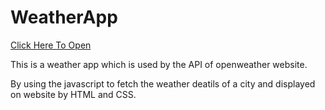 # WeatherApp

<a href="">Click Here To Open</a>

This is a weather app which is used by the API of openweather website.

By using the javascript to fetch the weather deatils of a city and displayed on website by HTML and CSS.
